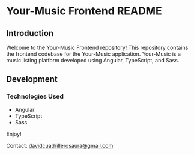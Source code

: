 # Your-Music Frontend README

## Introduction

Welcome to the Your-Music Frontend repository! This repository contains the frontend codebase for the Your-Music application. Your-Music is a music listing platform developed using Angular, TypeScript, and Sass.

## Development

### Technologies Used

- Angular
- TypeScript
- Sass

Enjoy!

Contact: davidcuadrillerosaura@gmail.com
